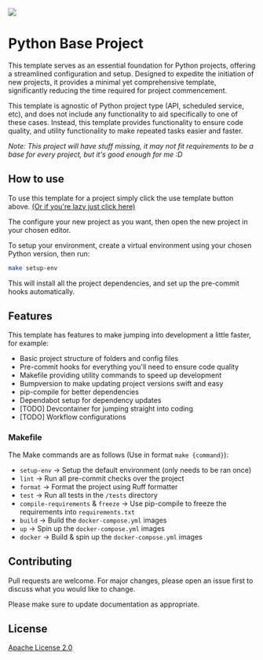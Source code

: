 <a href="https://github.com/new?template_name=python-base&template_owner=scuffi">
  <img src="https://img.shields.io/badge/use%20template-light_green?style=for-the-badge&logo=github">
</a>

# Python Base Project

This template serves as an essential foundation for Python projects, offering a streamlined configuration and setup. Designed to expedite the initiation of new projects, it provides a minimal yet comprehensive template, significantly reducing the time required for project commencement.

This template is agnostic of Python project type (API, scheduled service, etc), and does not include any functionality to aid specifically to one of these cases. Instead, this template provides functionality to ensure code quality, and utility functionality to make repeated tasks easier and faster.

*Note: This project will have stuff missing, it may not fit requirements to be a base for every project, but it's good enough for me :D*

## How to use

To use this template for a project simply click the use template button above. [(Or if you're lazy just click here)](https://github.com/new?template_name=python-base&template_owner=scuffi)

The configure your new project as you want, then open the new project in your chosen editor.

To setup your environment, create a virtual environment using your chosen Python version, then run:

```bash
make setup-env
```

This will install all the project dependencies, and set up the pre-commit hooks automatically.

## Features

This template has features to make jumping into development a little faster, for example:

- Basic project structure of folders and config files
- Pre-commit hooks for everything you'll need to ensure code quality
- Makefile providing utility commands to speed up development
- Bumpversion to make updating project versions swift and easy
- pip-compile for better dependencies
- Dependabot setup for dependency updates
- [TODO] Devcontainer for jumping straight into coding
- [TODO] Workflow configurations

### Makefile

The Make commands are as follows (Use in format `make {command}`):

- `setup-env` -> Setup the default environment (only needs to be ran once)
- `lint` -> Run all pre-commit checks over the project
- `format` -> Format the project using Ruff formatter
- `test` -> Run all tests in the `/tests` directory
- `compile-requirements` & `freeze` -> Use pip-compile to freeze the requirements into `requirements.txt`
- `build` -> Build the `docker-compose.yml` images
- `up` -> Spin up the `docker-compose.yml` images
- `docker` -> Build & spin up the `docker-compose.yml` images

## Contributing

Pull requests are welcome. For major changes, please open an issue first
to discuss what you would like to change.

Please make sure to update documentation as appropriate.

## License

[Apache License 2.0](https://choosealicense.com/licenses/apache-2.0/)
